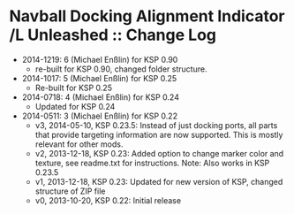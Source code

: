 # Navball Docking Alignment Indicator /L Unleashed :: Change Log

* 2014-1219: 6 (Michael Enßlin) for KSP 0.90
	+ re-built for KSP 0.90, changed folder structure.
* 2014-1017: 5 (Michael Enßlin) for KSP 0.25
	+ Re-built for KSP 0.25
* 2014-0718: 4 (Michael Enßlin) for KSP 0.24
	+ Updated for KSP 0.24
* 2014-0511: 3 (Michael Enßlin) for KSP 0.22
	+ v3, 2014-05-10, KSP 0.23.5: Instead of just docking ports, all parts that provide targeting information are now supported. This is mostly relevant for other mods.
	+ v2, 2013-12-18, KSP 0.23: Added option to change marker color and texture, see readme.txt for instructions. Note: Also works in KSP 0.23.5
	+ v1, 2013-12-18, KSP 0.23: Updated for new version of KSP, changed structure of ZIP file
	+ v0, 2013-10-20, KSP 0.22: Initial release

